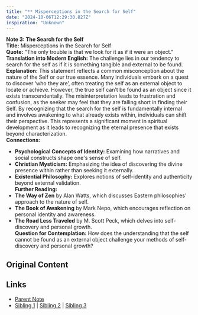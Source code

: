 ```yaml
---
title: "** Misperceptions in the Search for Self"
date: "2024-10-06T12:29:30.827Z"
inspiration: "Unknown"
---
```


  
**Note 3: The Search for the Self**  
**Title:** Misperceptions in the Search for Self  
**Quote:** "The only trouble is that we look for it as if it were an object."  
**Translation into Modern English:** The challenge lies in our tendency to search for the self as if it is something tangible and external to be found.  
**Explanation:** This statement reflects a common misconception about the nature of the Self or our true essence. Many individuals embark on a quest to discover ‘who they are’, often treating the self as an external object to locate or achieve. However, the true self can’t be found as an object since it exists transcendentally. The misinterpretation leads to frustration and confusion, as the seeker may feel that they are falling short in finding their Self. By recognizing that the search for the self is fundamentally internal and involves awakening to what already exists within, individuals can shift their perspective. This represents a significant moment in spiritual development as it leads to recognizing the eternal presence that exists beyond characterization.  
**Connections:**  
- **Psychological Concepts of Identity:** Examining how narratives and social constructs shape one's sense of self.  
- **Christian Mysticism:** Emphasizing the idea of discovering the divine presence within rather than seeking it externally.  
- **Existential Philosophy:** Explores notions of self-identity and authenticity beyond external validation.  
**Further Reading:**  
- **The Way of Zen** by Alan Watts, which discusses Eastern philosophies' approach to the nature of self.  
- **The Book of Awakening** by Mark Nepo, which encourages reflection on personal identity and awareness.  
- **The Road Less Traveled** by M. Scott Peck, which delves into self-discovery and personal growth.  
**Question for Contemplation:** How does the understanding that the self cannot be found as an external object challenge your methods of self-discovery and personal growth?  


## Original Content



## Links

- [Parent Note](/parent-note.md)
- [Sibling 1](/zettel1.md) | [Sibling 2](/zettel2.md) | [Sibling 3](/zettel3.md)

